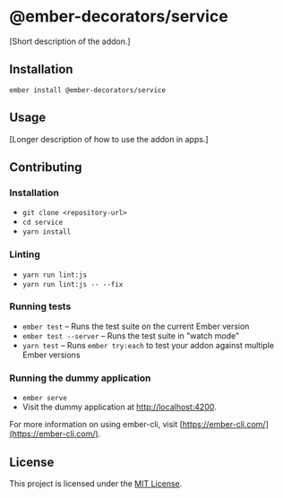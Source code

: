 @ember-decorators/service
==============================================================================

[Short description of the addon.]

Installation
------------------------------------------------------------------------------

```
ember install @ember-decorators/service
```


Usage
------------------------------------------------------------------------------

[Longer description of how to use the addon in apps.]


Contributing
------------------------------------------------------------------------------

### Installation

* `git clone <repository-url>`
* `cd service`
* `yarn install`

### Linting

* `yarn run lint:js`
* `yarn run lint:js -- --fix`

### Running tests

* `ember test` – Runs the test suite on the current Ember version
* `ember test --server` – Runs the test suite in "watch mode"
* `yarn test` – Runs `ember try:each` to test your addon against multiple Ember versions

### Running the dummy application

* `ember serve`
* Visit the dummy application at [http://localhost:4200](http://localhost:4200).

For more information on using ember-cli, visit [https://ember-cli.com/](https://ember-cli.com/).

License
------------------------------------------------------------------------------

This project is licensed under the [MIT License](LICENSE.md).
